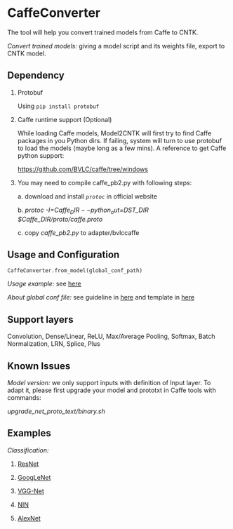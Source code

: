 # CaffeConverter

The tool will help you convert trained models from Caffe to CNTK.

*Convert trained models:* giving a model script and its weights file, export to CNTK model.

## Dependency

1. Protobuf

    Using `pip install protobuf`

2. Caffe runtime support (Optional)

    While loading Caffe models, Model2CNTK will first try to find Caffe packages in you Python dirs. 
    If failing, system will turn to use protobuf to load the models (maybe long as a few mins). A 
    reference to get Caffe python support:
    
    https://github.com/BVLC/caffe/tree/windows 

3. You may need to compile caffe_pb2.py with following steps:

    a. download and install *`protoc`* in official website

    b. *protoc -I=$Caffe_DIR --python_out=$DST_DIR $Caffe_DIR/proto/caffe.proto*

    c. copy *caffe_pb2.py* to adapter/bvlccaffe

## Usage and Configuration

`CaffeConverter.from_model(global_conf_path)`

*Usage example:* see [here](./examples/run_convert.py)

*About global conf file:* see guideline in [here](./utils/README.md) and template in [here](./examples/Classification/AlexNet_ImageNet/global.json)

## Support layers

Convolution, Dense/Linear, ReLU, Max/Average Pooling, Softmax, Batch Normalization, LRN, Splice, Plus

## Known Issues

*Model version:* we only support inputs with definition of Input layer. To adapt it, please 
first upgrade your model and prototxt in Caffe tools with commands:

*upgrade_net_proto_text/binary.sh*

## Examples

*Classification:*

1. [ResNet](./examples/Classification/ResNet_ImageNet)

2. [GoogLeNet](./examples/Classification/GoogLeNet_ImageNet)

3. [VGG-Net](./examples/Classification/VGG_ImageNet)

4. [NIN](./examples/Classification/NIN_ImageNet)

5. [AlexNet](./examples/Classification/AlexNet_ImageNet)